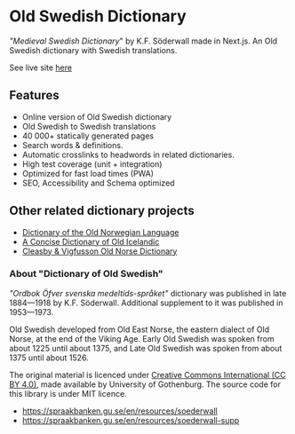 # Old Swedish Dictionary

 *"Medieval Swedish Dictionary*" by K.F. Söderwall made in Next.js. An Old Swedish dictionary with Swedish translations.

See live site [here](https://old-swedish-dictionary.vercel.app)

## Features

- Online version of Old Swedish dictionary
- Old Swedish to Swedish translations
- 40 000+ statically generated pages
- Search words & definitions.
- Automatic crosslinks to headwords in related dictionaries.
- High test coverage (unit + integration)
- Optimized for fast load times (PWA)
- SEO, Accessibility and Schema optimized

## Other related dictionary projects
- [Dictionary of the Old Norwegian Language](https://github.com/stscoundrel/old-norwegian-dictionary-next)
- [A Concise Dictionary of Old Icelandic](https://github.com/stscoundrel/old-icelandic-zoega-next)
- [Cleasby & Vigfusson Old Norse Dictionary](https://github.com/stscoundrel/cleasby-vigfusson-next)


### About "Dictionary of Old Swedish"

_"Ordbok Öfver svenska medeltids-språket"_ dictionary was published in late 1884—1918 by K.F. Söderwall. Additional supplement to it was published in 1953—1973.

Old Swedish developed from Old East Norse, the eastern dialect of Old Norse, at the end of the Viking Age. Early Old Swedish was spoken from about 1225 until about 1375, and Late Old Swedish was spoken from about 1375 until about 1526.

The original material is licenced under [Creative Commons International (CC BY 4.0)](https://creativecommons.org/licenses/by/4.0/), made available by University of Gothenburg. The source code for this library is under MIT licence.

- https://spraakbanken.gu.se/en/resources/soederwall
- https://spraakbanken.gu.se/en/resources/soederwall-supp
